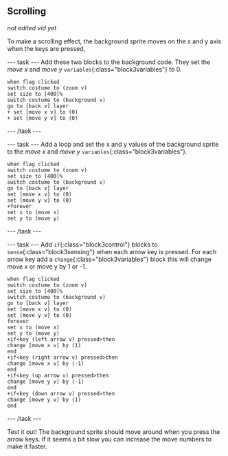 ## Scrolling 

*not edited vid yet*

To make a scrolling effect, the background sprite moves on the x and y axis when the keys are pressed,

--- task ---
Add these two blocks to the background code. They set the *move x* and *move y* `variables`{:class="block3variables"} to 0.

```blocks3
when flag clicked
switch costume to (zoom v)
set size to [400]%
switch costume to (background v)
go to [back v] layer
+ set [move x v] to (0)
+ set [move y v] to (0)
```
--- /task ---

--- task ---
Add a loop and set the x and y values of the background sprite to the *move x* and *move y* `variables`{:class="block3variables"}.

```blocks3
when flag clicked
switch costume to (zoom v)
set size to [400]%
switch costume to (background v)
go to [back v] layer
set [move x v] to (0)
set [move y v] to (0)
+forever
set x to (move x)
set y to (move y)
```
--- /task ---


--- task ---
Add `if`{:class="block3control"} blocks to `sense`{:class="block3sensing"} when each arrow key is pressed. For each arrow key add a `change`{:class="block3variables"} block this will change move x or move y by 1 or -1.


```blocks3
when flag clicked
switch costume to (zoom v)
set size to [400]%
switch costume to (background v)
go to [back v] layer
set [move x v] to (0)
set [move y v] to (0)
forever
set x to (move x)
set y to (move y)
+if<key (left arrow v) pressed>then
change [move x v] by (1)
end
+if<key (right arrow v) pressed>then
change [move x v] by (-1)
end
+if<key (up arrow v) pressed>then
change [move y v] by (-1)
end
+if<key (down arrow v) pressed>then
change [move y v] by (1)
end
```
--- /task ---

Test it out! The background sprite should move around when you press the arrow keys. If it seems a bit slow you can increase the move numbers to make it faster.